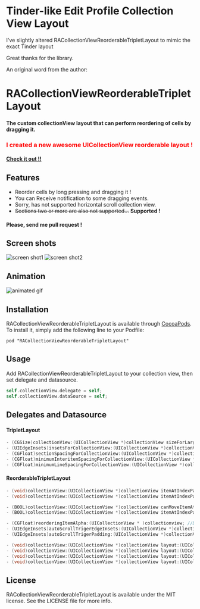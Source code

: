 Tinder-like Edit Profile Collection View Layout
=========================
I've slightly altered RACollectionViewReorderableTripletLayout to mimic the exact Tinder layout

Great thanks for the library.

An original word from the author:




RACollectionViewReorderableTripletLayout
=======================

#### The custom collectionView layout that can perform reordering of cells by dragging it.

### <span style="color:red;">I created a new awesome UICollectionView reorderable layout !</span>
#### <span style="color:red;">[Check it out !!](https://github.com/ra1028/RAReorderableLayout)</span>

## Features
- Reorder cells by long pressing and dragging it !
- You can Receive notification to some dragging events.
- Sorry, has not supported horizontal scroll collection view.
- ~~Sections two or more are also not supported...~~   __Supported !__

#### Please, send me pull request !


## Screen shots
![screen shot1](https://github.com/ra1028/RACollectionViewReorderableTripletLayout/raw/master/Assets/screenshot1.png)
![screen shot2](https://github.com/ra1028/RACollectionViewReorderableTripletLayout/raw/master/Assets/screenshot2.png)


## Animation
![animated gif](https://github.com/ra1028/RACollectionViewReorderableTripletLayout/raw/master/Assets/animation.gif)


## Installation

RACollectionViewReorderableTripletLayout is available through [CocoaPods](http://cocoapods.org). To install
it, simply add the following line to your Podfile:

    pod "RACollectionViewReorderableTripletLayout"


## Usage
Add RACollectionViewReorderableTripletLayout to your collection view, then set delegate and datasource.
```Objective-C
self.collectionView.delegate = self;
self.collectionView.dataSource = self;
```


## Delegates and Datasource
#### TripletLayout
```Objective-C
- (CGSize)collectionView:(UICollectionView *)collectionView sizeForLargeItemsInSection:(NSInteger)section; //Default to automaticaly grow square !
- (UIEdgeInsets)insetsForCollectionView:(UICollectionView *)collectionView;
- (CGFloat)sectionSpacingForCollectionView:(UICollectionView *)collectionView;
- (CGFloat)minimumInteritemSpacingForCollectionView:(UICollectionView *)collectionView;
- (CGFloat)minimumLineSpacingForCollectionView:(UICollectionView *)collectionView;
```
#### ReorderableTripletLayout
```Objective-C
- (void)collectionView:(UICollectionView *)collectionView itemAtIndexPath:(NSIndexPath *)fromIndexPath willMoveToIndexPath:(NSIndexPath *)toIndexPath;
- (void)collectionView:(UICollectionView *)collectionView itemAtIndexPath:(NSIndexPath *)fromIndexPath didMoveToIndexPath:(NSIndexPath *)toIndexPath;

- (BOOL)collectionView:(UICollectionView *)collectionView canMoveItemAtIndexPath:(NSIndexPath *)indexPath;
- (BOOL)collectionView:(UICollectionView *)collectionView itemAtIndexPath:(NSIndexPath *)fromIndexPath canMoveToIndexPath:(NSIndexPath *)toIndexPath;
```

```Objective-c
- (CGFloat)reorderingItemAlpha:(UICollectionView * )collectionview; //Default 0.
- (UIEdgeInsets)autoScrollTrigerEdgeInsets:(UICollectionView *)collectionView; //Sorry, has not supported horizontal scroll.
- (UIEdgeInsets)autoScrollTrigerPadding:(UICollectionView *)collectionView;

- (void)collectionView:(UICollectionView *)collectionView layout:(UICollectionViewLayout *)collectionViewLayout willBeginDraggingItemAtIndexPath:(NSIndexPath *)indexPath;
- (void)collectionView:(UICollectionView *)collectionView layout:(UICollectionViewLayout *)collectionViewLayout didBeginDraggingItemAtIndexPath:(NSIndexPath *)indexPath;
- (void)collectionView:(UICollectionView *)collectionView layout:(UICollectionViewLayout *)collectionViewLayout willEndDraggingItemAtIndexPath:(NSIndexPath *)indexPath;
- (void)collectionView:(UICollectionView *)collectionView layout:(UICollectionViewLayout *)collectionViewLayout didEndDraggingItemAtIndexPath:(NSIndexPath *)indexPath;
```


## License
RACollectionViewReorderableTripletLayout is available under the MIT license. See the LICENSE file for more info.

